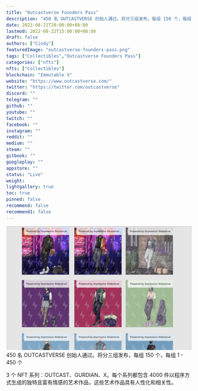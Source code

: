 ```yaml
---
title: "Outcastverse Founders Pass"
description: "450 名 OUTCASTVERSE 创始人通过。将分三组发布，每组 150 个，每组 1 - 450 个3 个 NFT 系列：OUTCAST、GURDIAN、X。每个系列都包含 4000 件以程序方式生成的独特且富有情感的艺术作品，这些艺术作品具有人性化和相关性。"
date: 2022-08-22T20:00:00+08:00
lastmod: 2022-08-22T15:00:00+08:00
draft: false
authors: ["Cindy"]
featuredImage: "outcastverse-founders-pass.png"
tags: ["Collectibles","Outcastverse Founders Pass"]
categories: ["nfts"]
nfts: ["Collectibles"]
blockchain: "Immutable X"
website: "https://www.outcastverse.com/"
twitter: "https://twitter.com/outcastverse"
discord: ""
telegram: ""
github: ""
youtube: ""
twitch: ""
facebook: ""
instagram: ""
reddit: ""
medium: ""
steam: ""
gitbook: ""
googleplay: ""
appstore: ""
status: "Live"
weight: 
lightgallery: true
toc: true
pinned: false
recommend: false
recommend1: false
---
```

![img](702ce93645918a589e0cb.png)450 名 OUTCASTVERSE 创始人通过。将分三组发布，每组 150 个，每组 1 - 450 个



3 个 NFT 系列：OUTCAST、GURDIAN、X。每个系列都包含 4000 件以程序方式生成的独特且富有情感的艺术作品，这些艺术作品具有人性化和相关性。